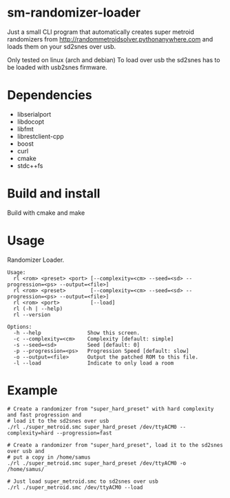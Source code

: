 # sm-randomizer-loader
Just a small CLI program that automatically creates super metroid randomizers from http://randommetroidsolver.pythonanywhere.com and loads them on your sd2snes over usb.

Only tested on linux (arch and debian)
To load over usb the sd2snes has to be loaded with usb2snes firmware.

# Dependencies
* libserialport
* libdocopt
* libfmt
* librestclient-cpp
* boost
* curl
* cmake
* stdc++fs

# Build and install
Build with cmake and make

# Usage
Randomizer Loader.

    Usage:
      rl <rom> <preset> <port> [--complexity=<cm> --seed=<sd> --progression=<ps> --output=<file>]
      rl <rom> <preset>        [--complexity=<cm> --seed=<sd> --progression=<ps> --output=<file>]
      rl <rom> <port>          [--load]
      rl (-h | --help)
      rl --version

    Options:
      -h --help               Show this screen.
      -c --complexity=<cm>    Complexity [default: simple]
      -s --seed=<sd>          Seed [default: 0]
      -p --progression=<ps>   Progression Speed [default: slow]
      -o --output=<file>      Output the patched ROM to this file.
      -l --load               Indicate to only load a room
      
# Example

```
# Create a randomizer from "super_hard_preset" with hard complexity and fast progression and 
# load it to the sd2snes over usb
./rl ./super_metroid.smc super_hard_preset /dev/ttyACM0 --complexity=hard --progression=fast
```

```
# Create a randomizer from "super_hard_preset", load it to the sd2snes over usb and
# put a copy in /home/samus
./rl ./super_metroid.smc super_hard_preset /dev/ttyACM0 -o /home/samus/
```

```
# Just load super_metroid.smc to sd2snes over usb
./rl ./super_metroid.smc /dev/ttyACM0 --load
```

